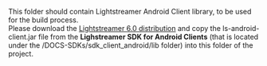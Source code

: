 This folder should contain Lightstreamer Android Client library, to be used for the build process.<br>
Please download the [Lightstreamer 6.0 distribution](http://www.lightstreamer.com/download/#ls60) and copy the ls-android-client.jar file from the <b>Lighstreamer SDK for Android Clients</b> (that is located under the /DOCS-SDKs/sdk_client_android/lib folder) into this folder of the project.
